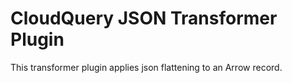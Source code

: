 # CloudQuery JSON Transformer Plugin

This transformer plugin applies json flattening to an Arrow record.
